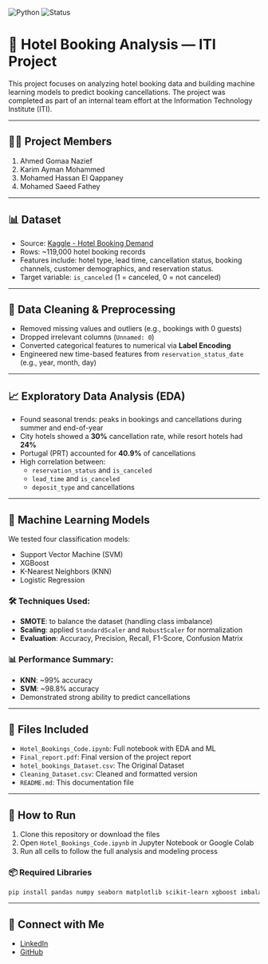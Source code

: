 ![Python](https://img.shields.io/badge/Python-Dashboard-lightblue?logo=python)
![Status](https://img.shields.io/badge/Status-Completed-brightgreen)


# 🏨 Hotel Booking Analysis — ITI Project

This project focuses on analyzing hotel booking data and building machine learning models to predict booking cancellations. The project was completed as part of an internal team effort at the Information Technology Institute (ITI).

---

## 👨‍💻 Project Members

1. Ahmed Gomaa Nazief  
2. Karim Ayman Mohammed  
3. Mohamed Hassan El Qappaney  
4. Mohamed Saeed Fathey  

---

## 📊 Dataset

- Source: [Kaggle - Hotel Booking Demand](https://www.kaggle.com/datasets/jessemostipak/hotel-booking-demand/data)
- Rows: ~119,000 hotel booking records
- Features include: hotel type, lead time, cancellation status, booking channels, customer demographics, and reservation status.
- Target variable: `is_canceled` (1 = canceled, 0 = not canceled)

---

## 🧼 Data Cleaning & Preprocessing

- Removed missing values and outliers (e.g., bookings with 0 guests)
- Dropped irrelevant columns (`Unnamed: 0`)
- Converted categorical features to numerical via **Label Encoding**
- Engineered new time-based features from `reservation_status_date` (e.g., year, month, day)

---

## 📈 Exploratory Data Analysis (EDA)

- Found seasonal trends: peaks in bookings and cancellations during summer and end-of-year
- City hotels showed a **30%** cancellation rate, while resort hotels had **24%**
- Portugal (PRT) accounted for **40.9%** of cancellations
- High correlation between:
  - `reservation_status` and `is_canceled`
  - `lead_time` and `is_canceled`
  - `deposit_type` and cancellations

---

## 🤖 Machine Learning Models

We tested four classification models:

- Support Vector Machine (SVM)  
- XGBoost  
- K-Nearest Neighbors (KNN)  
- Logistic Regression  

### 🛠 Techniques Used:
- **SMOTE**: to balance the dataset (handling class imbalance)
- **Scaling**: applied `StandardScaler` and `RobustScaler` for normalization
- **Evaluation**: Accuracy, Precision, Recall, F1-Score, Confusion Matrix

### 📊 Performance Summary:
- **KNN**: ~99% accuracy  
- **SVM**: ~98.8% accuracy  
- Demonstrated strong ability to predict cancellations

---

## 📂 Files Included

- `Hotel_Bookings_Code.ipynb`: Full notebook with EDA and ML
- `Final_report.pdf`: Final version of the project report
- `hotel_bookings_Dataset.csv`: The Original Dataset
- `Cleaning_Dataset.csv`: Cleaned and formatted version
- `README.md`: This documentation file

---

## 🚀 How to Run

1. Clone this repository or download the files
2. Open `Hotel_Bookings_Code.ipynb` in Jupyter Notebook or Google Colab
3. Run all cells to follow the full analysis and modeling process

### 📦 Required Libraries

```bash
pip install pandas numpy seaborn matplotlib scikit-learn xgboost imbalanced-learn
```
---

## 🔗 Connect with Me

- [LinkedIn](https://www.linkedin.com/in/mohammed-saeed-4148b423b/)
- [GitHub](https://github.com/Mohamedsaeed12-5)

